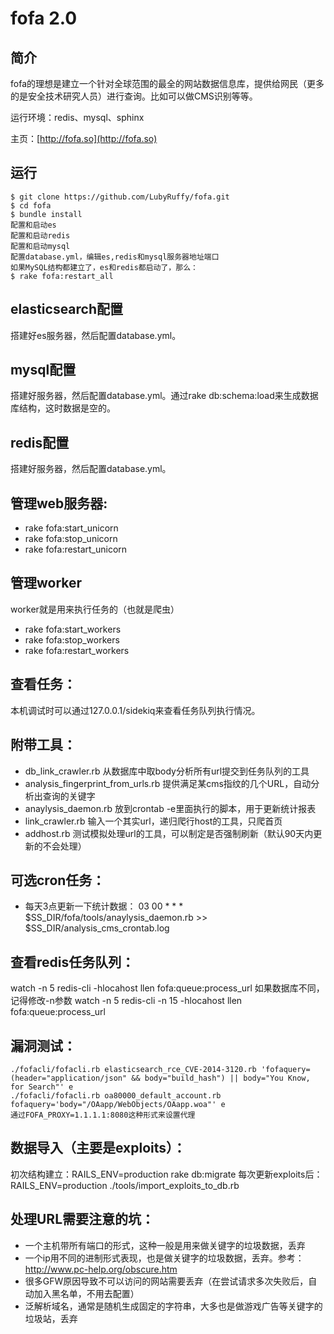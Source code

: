 fofa 2.0
==

简介
---
fofa的理想是建立一个针对全球范围的最全的网站数据信息库，提供给网民（更多的是安全技术研究人员）进行查询。比如可以做CMS识别等等。

运行环境：redis、mysql、sphinx

主页：[http://fofa.so](http://fofa.so)

运行
---
```
$ git clone https://github.com/LubyRuffy/fofa.git
$ cd fofa
$ bundle install
配置和启动es
配置和启动redis
配置和启动mysql
配置database.yml，编辑es,redis和mysql服务器地址端口
如果MySQL结构都建立了，es和redis都启动了，那么：
$ rake fofa:restart_all
```

elasticsearch配置
---
搭建好es服务器，然后配置database.yml。

mysql配置
---
搭建好服务器，然后配置database.yml。通过rake db:schema:load来生成数据库结构，这时数据是空的。

redis配置
---
搭建好服务器，然后配置database.yml。


管理web服务器:
---
* rake fofa:start_unicorn
* rake fofa:stop_unicorn
* rake fofa:restart_unicorn

管理worker
---
worker就是用来执行任务的（也就是爬虫）

* rake fofa:start_workers
* rake fofa:stop_workers
* rake fofa:restart_workers

查看任务：
---
本机调试时可以通过127.0.0.1/sidekiq来查看任务队列执行情况。


附带工具：
---
* db_link_crawler.rb 从数据库中取body分析所有url提交到任务队列的工具
* analysis_fingerprint_from_urls.rb 提供满足某cms指纹的几个URL，自动分析出查询的关键字
* anaylysis_daemon.rb 放到crontab -e里面执行的脚本，用于更新统计报表
* link_crawler.rb 输入一个其实url，递归爬行host的工具，只爬首页
* addhost.rb 测试模拟处理url的工具，可以制定是否强制刷新（默认90天内更新的不会处理）

可选cron任务：
---
* 每天3点更新一下统计数据：
    03 00 * * * $SS_DIR/fofa/tools/anaylysis_daemon.rb >> $SS_DIR/analysis_cms_crontab.log

查看redis任务队列：
---
watch -n 5 redis-cli -hlocahost llen fofa:queue:process_url
如果数据库不同，记得修改-n参数
watch -n 5 redis-cli -n 15 -hlocahost llen fofa:queue:process_url


漏洞测试：
---
```
./fofacli/fofacli.rb elasticsearch_rce_CVE-2014-3120.rb 'fofaquery=(header="application/json" && body="build_hash") || body="You Know, for Search"' e
./fofacli/fofacli.rb oa80000_default_account.rb fofaquery='body="/OAapp/WebObjects/OAapp.woa"' e
通过FOFA_PROXY=1.1.1.1:8080这种形式来设置代理
```

数据导入（主要是exploits）：
---
初次结构建立：RAILS_ENV=production rake db:migrate
每次更新exploits后：
RAILS_ENV=production ./tools/import_exploits_to_db.rb


处理URL需要注意的坑：
---
* 一个主机带所有端口的形式，这种一般是用来做关键字的垃圾数据，丢弃
* 一个ip用不同的进制形式表现，也是做关键字的垃圾数据，丢弃。参考：http://www.pc-help.org/obscure.htm
* 很多GFW原因导致不可以访问的网站需要丢弃（在尝试请求多次失败后，自动加入黑名单，不用去配置）
* 泛解析域名，通常是随机生成固定的字符串，大多也是做游戏广告等关键字的垃圾站，丢弃


